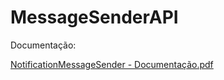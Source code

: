 # MessageSenderAPI
Documentação:

[NotificationMessageSender - Documentação.pdf](https://github.com/Davi-Camargo-Souza/NotificationMessageSender/files/15081275/NotificationMessageSender.-.Documentacao.pdf)
